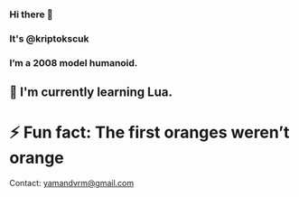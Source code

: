 ### Hi there 👋 
### It's @kriptokscuk
### I’m a 2008 model humanoid.



## 🌱 I'm currently learning Lua.


# ⚡ Fun fact: The first oranges weren’t orange

Contact: yamandvrm@gmail.com

